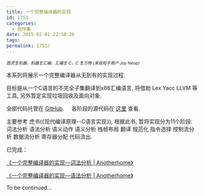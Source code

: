```yaml
---
title: 一个完整编译器的实现
id: 1751
categories:
  - 创作集
date: 2015-02-01 22:58:26
tags:
permalink: 1751/
---
```


<span style="font-size: 8pt;">_图灵生机器，机器生汇编，汇编生 C，C 生万物
(来自知乎用户 Joy Neop)_</span>

本系列将展示一个完整编译器从无到有的实现过程.

目标是从一个C语言的不完全子集翻译到x86汇编语言, 将借助 Lex Yacc LLVM 等工具, 另外暂定实现垃圾回收及面向对象.

全部代码托管在 [GitHub](https://github.com/DIYgod/Compiler).     各阶段的源代码在 [这里](http://www.anotherhome.net/file/compiler/) 查看.

主要参考 虎书(《现代编译原理--C语言实现》), 根据此书, 暂将实现分为11个阶段: 词法分析 语法分析 语义动作 语义分析 栈帧布局 翻译 规范化 指令选择 控制流分析 数据流分析 寄存器分配 代码流出.

已完成：

[《一个完整编译器的实现—词法分析 | Anotherhome》](http://www.anotherhome.net/1754)

[《一个完整编译器的实现—语法分析 | Anotherhome》](http://www.anotherhome.net/1764)

To be continued...